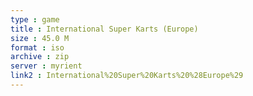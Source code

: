 ```yaml
---
type : game
title : International Super Karts (Europe)
size : 45.0 M
format : iso
archive : zip
server : myrient
link2 : International%20Super%20Karts%20%28Europe%29
---
```

